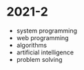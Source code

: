 # 2021-2
- system programming
- web programming
- algorithms
- artificial intelligence
- problem solving
